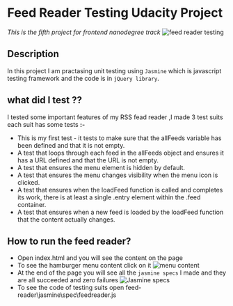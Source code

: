 # **Feed Reader Testing Udacity Project**
_This is the fifth project for frontend nanodegree track_
![feed reader testing](http://res.cloudinary.com/esraa/image/upload/v1530703692/feedReader.png)
## Description
In this project I am practasing unit testing using `Jasmine` which is javascript testing framework and the code is in `jQuery library`.
## what did I test ??
I tested some important features of my RSS fead reader ,I made 3 test suits each suit has some tests **:-**
* This is my first test - it tests to make sure that the allFeeds variable has been defined and that it is not
empty.
* A test that loops through each feed in the allFeeds object and ensures it has a URL defined and that the URL is not empty.
* A test that ensures the menu element is hidden by default. 
* A test that ensures the menu changes visibility when the menu icon is clicked.
* A test that ensures when the loadFeed function is called and completes its work, there is at least a single .entry element within the .feed container.
* A test that ensures when a new feed is loaded by the loadFeed function that the content actually changes.
## How to run the feed reader?
* Open index.html and you will see the content on  the page 
* To see the hamburger menu content click on it ![menu content](http://res.cloudinary.com/esraa/image/upload/v1530795035/menu.png)  
* At the end of the page you will see all the `jasmine specs` I made and they are all succeeded and zero failures
![Jasmine specs](http://res.cloudinary.com/esraa/image/upload/v1530794823/jasmine_specs.png)
* To see the code of testing suits open feed-reader\jasmine\spec\feedreader.js



